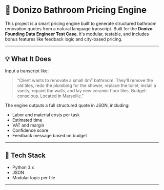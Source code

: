 # 🛁 Donizo Bathroom Pricing Engine

This project is a smart pricing engine built to generate structured bathroom renovation quotes from a natural language transcript. Built for the **Donizo Founding Data Engineer Test Case**, it's modular, testable, and includes bonus features like feedback logic and city-based pricing.

---

## 💡 What It Does

Input a transcript like:

> “Client wants to renovate a small 4m² bathroom. They’ll remove the old tiles, redo the plumbing for the shower, replace the toilet, install a vanity, repaint the walls, and lay new ceramic floor tiles. Budget-conscious. Located in Marseille.”

The engine outputs a full structured quote in JSON, including:

- Labor and material costs per task  
- Estimated time  
- VAT and margin  
- Confidence score  
- Feedback message based on budget

---

## 🔧 Tech Stack

- Python 3.x  
- JSON  
- Modular logic per file

---

